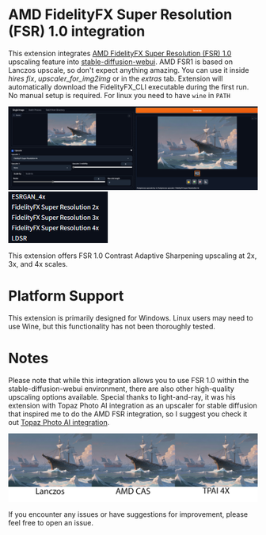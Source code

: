 # AMD FidelityFX Super Resolution (FSR) 1.0 integration

This extension integrates [AMD FidelityFX Super Resolution (FSR) 1.0](https://gpuopen.com/fidelityfx-superresolution/) upscaling feature into [stable-diffusion-webui](https://github.com/AUTOMATIC1111/stable-diffusion-webui). AMD FSR1 is based on Lanczos upscale, so don't expect anything amazing. You can use it inside *hires fix*, *upscaler_for_img2img* or in the *extras* tab. Extension will automatically download the FidelityFX_CLI executable during the first run. No manual setup is required. For linux you need to have `wine` in `PATH`

![](/images/preview.png)
![](/images/upscalers.png)

This extension offers FSR 1.0 Contrast Adaptive Sharpening upscaling at 2x, 3x, and 4x scales.

# Platform Support
This extension is primarily designed for Windows. Linux users may need to use Wine, but this functionality has not been thoroughly tested.

# Notes
Please note that while this integration allows you to use FSR 1.0 within the stable-diffusion-webui environment, there are also other high-quality upscaling options available. Special thanks to light-and-ray, it was his extension with Topaz Photo AI integration as an upscaler for stable diffusion that inspired me to do the AMD FSR integration, so I suggest you check it out [Topaz Photo AI integration](https://github.com/light-and-ray/sd-webui-topaz-photo-ai-integration).

![](/images/comparation.jpg)

If you encounter any issues or have suggestions for improvement, please feel free to open an issue.
